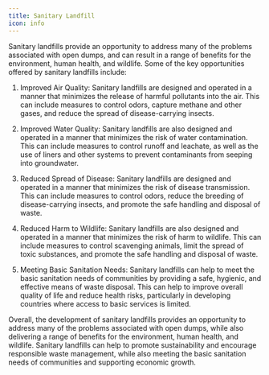 ```yaml
---
title: Sanitary Landfill
icon: info
---
```

<p>Sanitary landfills provide an opportunity to address many of the problems associated with open dumps, and can result in a range of benefits for the environment, human health, and wildlife. Some of the key opportunities offered by sanitary landfills include:</p><ol><li><p>Improved Air Quality: Sanitary landfills are designed and operated in a manner that minimizes the release of harmful pollutants into the air. This can include measures to control odors, capture methane and other gases, and reduce the spread of disease-carrying insects.</p></li><li><p>Improved Water Quality: Sanitary landfills are also designed and operated in a manner that minimizes the risk of water contamination. This can include measures to control runoff and leachate, as well as the use of liners and other systems to prevent contaminants from seeping into groundwater.</p></li><li><p>Reduced Spread of Disease: Sanitary landfills are designed and operated in a manner that minimizes the risk of disease transmission. This can include measures to control odors, reduce the breeding of disease-carrying insects, and promote the safe handling and disposal of waste.</p></li><li><p>Reduced Harm to Wildlife: Sanitary landfills are also designed and operated in a manner that minimizes the risk of harm to wildlife. This can include measures to control scavenging animals, limit the spread of toxic substances, and promote the safe handling and disposal of waste.</p></li><li><p>Meeting Basic Sanitation Needs: Sanitary landfills can help to meet the basic sanitation needs of communities by providing a safe, hygienic, and effective means of waste disposal. This can help to improve overall quality of life and reduce health risks, particularly in developing countries where access to basic services is limited.</p></li></ol><p>Overall, the development of sanitary landfills provides an opportunity to address many of the problems associated with open dumps, while also delivering a range of benefits for the environment, human health, and wildlife. Sanitary landfills can help to promote sustainability and encourage responsible waste management, while also meeting the basic sanitation needs of communities and supporting economic growth.</p>